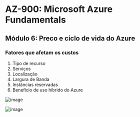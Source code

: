 # AZ-900: Microsoft Azure Fundamentals

## Módulo 6: Preco e ciclo de vida do Azure

### Fatores que afetam os custos

1. Tipo de recurso
2. Serviços
3. Localização
4. Largura de Banda
5. Instâncias reservadas
6. Benefício de uso híbrido do Azure

![image](https://user-images.githubusercontent.com/86172286/194440547-6f286258-173b-4e62-b7d9-07305a10ae5e.png)

![image](https://user-images.githubusercontent.com/86172286/194440571-eda4b25d-e9e1-4959-9c25-0c78c00db019.png)
